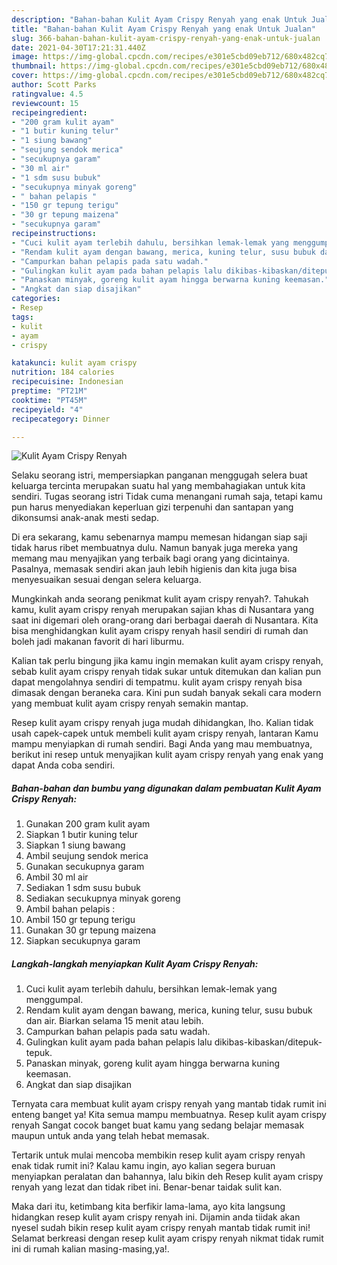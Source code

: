 ```yaml
---
description: "Bahan-bahan Kulit Ayam Crispy Renyah yang enak Untuk Jualan"
title: "Bahan-bahan Kulit Ayam Crispy Renyah yang enak Untuk Jualan"
slug: 366-bahan-bahan-kulit-ayam-crispy-renyah-yang-enak-untuk-jualan
date: 2021-04-30T17:21:31.440Z
image: https://img-global.cpcdn.com/recipes/e301e5cbd09eb712/680x482cq70/kulit-ayam-crispy-renyah-foto-resep-utama.jpg
thumbnail: https://img-global.cpcdn.com/recipes/e301e5cbd09eb712/680x482cq70/kulit-ayam-crispy-renyah-foto-resep-utama.jpg
cover: https://img-global.cpcdn.com/recipes/e301e5cbd09eb712/680x482cq70/kulit-ayam-crispy-renyah-foto-resep-utama.jpg
author: Scott Parks
ratingvalue: 4.5
reviewcount: 15
recipeingredient:
- "200 gram kulit ayam"
- "1 butir kuning telur"
- "1 siung bawang"
- "seujung sendok merica"
- "secukupnya garam"
- "30 ml air"
- "1 sdm susu bubuk"
- "secukupnya minyak goreng"
- " bahan pelapis "
- "150 gr tepung terigu"
- "30 gr tepung maizena"
- "secukupnya garam"
recipeinstructions:
- "Cuci kulit ayam terlebih dahulu, bersihkan lemak-lemak yang menggumpal."
- "Rendam kulit ayam dengan bawang, merica, kuning telur, susu bubuk dan air. Biarkan selama 15 menit atau lebih."
- "Campurkan bahan pelapis pada satu wadah."
- "Gulingkan kulit ayam pada bahan pelapis lalu dikibas-kibaskan/ditepuk-tepuk."
- "Panaskan minyak, goreng kulit ayam hingga berwarna kuning keemasan."
- "Angkat dan siap disajikan"
categories:
- Resep
tags:
- kulit
- ayam
- crispy

katakunci: kulit ayam crispy 
nutrition: 184 calories
recipecuisine: Indonesian
preptime: "PT21M"
cooktime: "PT45M"
recipeyield: "4"
recipecategory: Dinner

---
```



![Kulit Ayam Crispy Renyah](https://img-global.cpcdn.com/recipes/e301e5cbd09eb712/680x482cq70/kulit-ayam-crispy-renyah-foto-resep-utama.jpg)

Selaku seorang istri, mempersiapkan panganan menggugah selera buat keluarga tercinta merupakan suatu hal yang membahagiakan untuk kita sendiri. Tugas seorang istri Tidak cuma menangani rumah saja, tetapi kamu pun harus menyediakan keperluan gizi terpenuhi dan santapan yang dikonsumsi anak-anak mesti sedap.

Di era  sekarang, kamu sebenarnya mampu memesan hidangan siap saji tidak harus ribet membuatnya dulu. Namun banyak juga mereka yang memang mau menyajikan yang terbaik bagi orang yang dicintainya. Pasalnya, memasak sendiri akan jauh lebih higienis dan kita juga bisa menyesuaikan sesuai dengan selera keluarga. 



Mungkinkah anda seorang penikmat kulit ayam crispy renyah?. Tahukah kamu, kulit ayam crispy renyah merupakan sajian khas di Nusantara yang saat ini digemari oleh orang-orang dari berbagai daerah di Nusantara. Kita bisa menghidangkan kulit ayam crispy renyah hasil sendiri di rumah dan boleh jadi makanan favorit di hari liburmu.

Kalian tak perlu bingung jika kamu ingin memakan kulit ayam crispy renyah, sebab kulit ayam crispy renyah tidak sukar untuk ditemukan dan kalian pun dapat mengolahnya sendiri di tempatmu. kulit ayam crispy renyah bisa dimasak dengan beraneka cara. Kini pun sudah banyak sekali cara modern yang membuat kulit ayam crispy renyah semakin mantap.

Resep kulit ayam crispy renyah juga mudah dihidangkan, lho. Kalian tidak usah capek-capek untuk membeli kulit ayam crispy renyah, lantaran Kamu mampu menyiapkan di rumah sendiri. Bagi Anda yang mau membuatnya, berikut ini resep untuk menyajikan kulit ayam crispy renyah yang enak yang dapat Anda coba sendiri.

<!--inarticleads1-->

##### Bahan-bahan dan bumbu yang digunakan dalam pembuatan Kulit Ayam Crispy Renyah:

1. Gunakan 200 gram kulit ayam
1. Siapkan 1 butir kuning telur
1. Siapkan 1 siung bawang
1. Ambil seujung sendok merica
1. Gunakan secukupnya garam
1. Ambil 30 ml air
1. Sediakan 1 sdm susu bubuk
1. Sediakan secukupnya minyak goreng
1. Ambil  bahan pelapis :
1. Ambil 150 gr tepung terigu
1. Gunakan 30 gr tepung maizena
1. Siapkan secukupnya garam




<!--inarticleads2-->

##### Langkah-langkah menyiapkan Kulit Ayam Crispy Renyah:

1. Cuci kulit ayam terlebih dahulu, bersihkan lemak-lemak yang menggumpal.
1. Rendam kulit ayam dengan bawang, merica, kuning telur, susu bubuk dan air. Biarkan selama 15 menit atau lebih.
1. Campurkan bahan pelapis pada satu wadah.
1. Gulingkan kulit ayam pada bahan pelapis lalu dikibas-kibaskan/ditepuk-tepuk.
1. Panaskan minyak, goreng kulit ayam hingga berwarna kuning keemasan.
1. Angkat dan siap disajikan




Ternyata cara membuat kulit ayam crispy renyah yang mantab tidak rumit ini enteng banget ya! Kita semua mampu membuatnya. Resep kulit ayam crispy renyah Sangat cocok banget buat kamu yang sedang belajar memasak maupun untuk anda yang telah hebat memasak.

Tertarik untuk mulai mencoba membikin resep kulit ayam crispy renyah enak tidak rumit ini? Kalau kamu ingin, ayo kalian segera buruan menyiapkan peralatan dan bahannya, lalu bikin deh Resep kulit ayam crispy renyah yang lezat dan tidak ribet ini. Benar-benar taidak sulit kan. 

Maka dari itu, ketimbang kita berfikir lama-lama, ayo kita langsung hidangkan resep kulit ayam crispy renyah ini. Dijamin anda tiidak akan nyesel sudah bikin resep kulit ayam crispy renyah mantab tidak rumit ini! Selamat berkreasi dengan resep kulit ayam crispy renyah nikmat tidak rumit ini di rumah kalian masing-masing,ya!.

